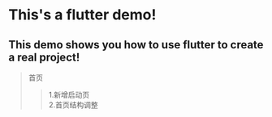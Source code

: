 # This's a flutter demo!

## This demo shows you how to use flutter to create a real project!

>  首页  
>   > 1.新增启动页  
>   > 2.首页结构调整  